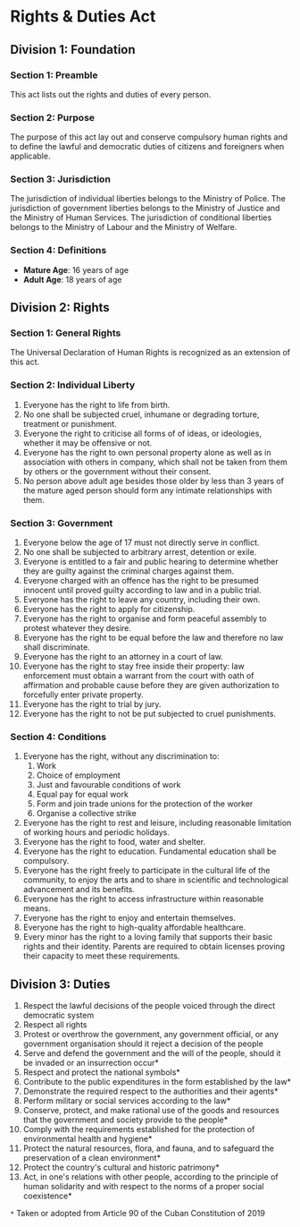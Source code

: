 # Rights & Duties Act

## Division 1: Foundation
### Section 1: Preamble
This act lists out the rights and duties of every person.

### Section 2: Purpose
The purpose of this act lay out and conserve compulsory human rights and to define the lawful and democratic duties of citizens and foreigners when applicable.

### Section 3: Jurisdiction
The jurisdiction of individual liberties belongs to the Ministry of Police. The jurisdiction of government liberties belongs to the Ministry of Justice and the Ministry of Human Services. The jurisdiction of conditional liberties belongs to the Ministry of Labour and the Ministry of Welfare.

### Section 4: Definitions
- **Mature Age**: 16 years of age
- **Adult Age**: 18 years of age

## Division 2: Rights
### Section 1: General Rights
The Universal Declaration of Human Rights is recognized as an extension of this act.

### Section 2: Individual Liberty
1. Everyone has the right to life from birth.
2. No one shall be subjected cruel, inhumane or degrading torture, treatment or punishment.
3. Everyone the right to criticise all forms of of ideas, or ideologies, whether it may be offensive or not.
4. Everyone has the right to own personal property alone as well as in association with others in company, which shall not be taken from them by others or the government without their consent.
5. No person above adult age besides those older by less than 3 years of the mature aged person should form any intimate relationships with them.

### Section 3: Government
1. Everyone below the age of 17 must not directly serve in conflict.
2. No one shall be subjected to arbitrary arrest, detention or exile.
3. Everyone is entitled to a fair and public hearing to determine whether they are guilty against the criminal charges against them.
4. Everyone charged with an offence has the right to be presumed innocent until proved guilty according to law and in a public trial.
5. Everyone has the right to leave any country, including their own.
6. Everyone has the right to apply for citizenship.
7. Everyone has the right to organise and form peaceful assembly to protest whatever they desire.
8. Everyone has the right to be equal before the law and therefore no law shall discriminate.
9. Everyone has the right to an attorney in a court of law.
10. Everyone has the right to stay free inside their property: law enforcement must obtain a warrant from the court with oath of affirmation and probable cause before they are given authorization to forcefully enter private property.
11. Everyone has the right to trial by jury.
12. Everyone has the right to not be put subjected to cruel punishments.

### Section 4: Conditions
1. Everyone has the right, without any discrimination to:
    1. Work
    2. Choice of employment
    3. Just and favourable conditions of work
    4. Equal pay for equal work
    5. Form and join trade unions for the protection of the worker
    6. Organise a collective strike
2. Everyone has the right to rest and leisure, including reasonable limitation of working hours and periodic holidays.
3. Everyone has the right to food, water and shelter.
4. Everyone has the right to education. Fundamental education shall be compulsory.
5. Everyone has the right freely to participate in the cultural life of the community, to enjoy the arts and to share in scientific and technological advancement and its benefits.
6. Everyone has the right to access infrastructure within reasonable means.
7. Everyone has the right to enjoy and entertain themselves.
8. Everyone has the right to high-quality affordable healthcare.
9. Every minor has the right to a loving family that supports their basic rights and their identity. Parents are required to obtain licenses proving their capacity to meet these requirements.

## Division 3: Duties
1. Respect the lawful decisions of the people voiced through the direct democratic system
3. Respect all rights
4. Protest or overthrow the government, any government official, or any government organisation should it reject a decision of the people
5. Serve and defend the government and the will of the people, should it be invaded or an insurrection occur*
6. Respect and protect the national symbols*
7. Contribute to the public expenditures in the form established by the law*
8. Demonstrate the required respect to the authorities and their agents*
9. Perform military or social services according to the law*
10. Conserve, protect, and make rational use of the goods and resources that the government and society provide to the people*
11. Comply with the requirements established for the protection of environmental health and hygiene*
12. Protect the natural resources, flora, and fauna, and to safeguard the preservation of a clean environment*
13. Protect the country's cultural and historic patrimony*
14. Act, in one's relations with other people, according to the principle of human solidarity and with respect to the norms of a proper social coexistence*

`*` Taken or adopted from Article 90 of the Cuban Constitution of 2019
